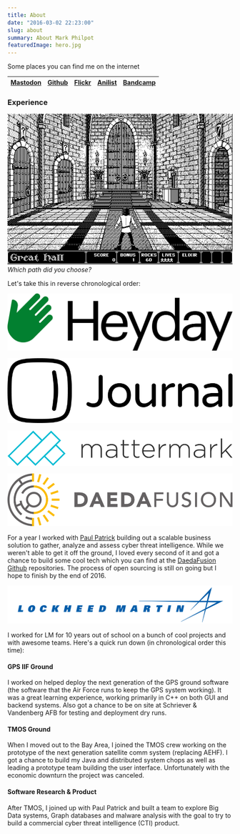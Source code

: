 ```yaml
---
title: About
date: "2016-03-02 22:23:00"
slug: about
summary: About Mark Philpot
featuredImage: hero.jpg
---
```


Some places you can find me on the internet

| [Mastodon](https://philpot.org/@mark) | [Github](https://github.com/markphilpot) | [Flickr](https://www.flickr.com/photos/markphilpot) | [Anilist](https://anilist.co/user/mphilpot) | [Bandcamp](https://markphilpot.bandcamp.com) |
| ------------------------------------- | ---------------------------------------- | --------------------------------------------------- | ------------------------------------------- | -------------------------------------------- |

### Experience

![Dark Castle](dark_castle.png)
_Which path did you choose?_

Let's take this in reverse chronological order:

![Heyday](heyday.png)

![Journal](journal.png)

![Mattermark](mattermark.png)

![DaedaFusion](daedafusion.png)

For a year I worked with [Paul Patrick](https://www.linkedin.com/in/paulpatrick) building out a scalable business solution to gather, analyze and assess cyber threat intelligence. While we weren't able to get it off the ground, I loved every second of it and got a chance to build some cool tech which you can find at the [DaedaFusion Github](https://github.com/daedafusion) repositories. The process of open sourcing is still on going but I hope to finish by the end of 2016.

![Lockheed Martin](lockheed.png)

I worked for LM for 10 years out of school on a bunch of cool projects and with awesome teams. Here's a quick run down (in chronological order this time):

#### GPS IIF Ground

I worked on helped deploy the next generation of the GPS ground software (the software that the Air Force runs to keep the GPS system working). It was a great learning experience, working primarily in C++ on both GUI and backend systems. Also got a chance to be on site at Schriever &amp; Vandenberg AFB for testing and deployment dry runs.

#### TMOS Ground

When I moved out to the Bay Area, I joined the TMOS crew working on the prototype of the next generation satellite comm system (replacing AEHF). I got a chance to build my Java and distributed system chops as well as leading a prototype team building the user interface. Unfortunately with the economic downturn the project was canceled.

#### Software Research &amp; Product

After TMOS, I joined up with Paul Patrick and built a team to explore Big Data systems, Graph databases and malware analysis with the goal to try to build a commercial cyber threat intelligence (CTI) product.
